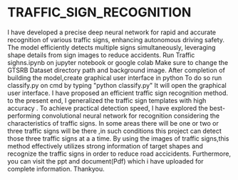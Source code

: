 # TRAFFIC_SIGN_RECOGNITION
I have developed a precise deep neural network for rapid and accurate recognition of various traffic signs, enhancing autonomous driving safety. 
The model efficiently detects multiple signs simultaneously, leveraging shape details from sign images to reduce accidents.
Run Traffic sighns.ipynb on jupyter notebook or google colab 
Make sure to change the GTSRB Dataset directory path and background image.
After completion of building the model,create graphical user interface in python
To do so run classify.py on cmd by typing  "python classify.py" 
It will open the graphical user interface.
I have proposed an efficient traffic sign  recognition method. to the present end, I generalized the traffic sign templates with  high accuracy .
To achieve practical detection speed, I have explored the best-performing convolutional neural network for  recognition considering the characteristics of  traffic signs. 
In some areas there will be one or two or three traffic signs will be there ,in such conditions this project can detect those three traffic signs at a a time. 
By using the images of traffic signs,this method effectively utilizes strong information of target shapes and recognize the traffic signs  in order to reduce road accicidents. 
Furthermore, you can visit the ppt and document(Pdf) which i have uploaded for complete information.
Thankyou.
